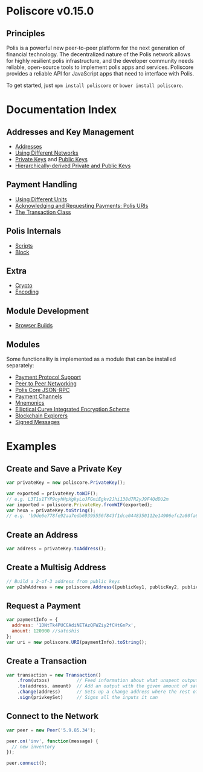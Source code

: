# Poliscore v0.15.0

## Principles

Polis is a powerful new peer-to-peer platform for the next generation of financial technology. The decentralized nature of the Polis network allows for highly resilient polis infrastructure, and the developer community needs reliable, open-source tools to implement polis apps and services. Poliscore provides a reliable API for JavaScript apps that need to interface with Polis.

To get started, just `npm install poliscore` or `bower install poliscore`.

# Documentation Index

## Addresses and Key Management

* [Addresses](address.md)
* [Using Different Networks](networks.md)
* [Private Keys](privatekey.md) and [Public Keys](publickey.md)
* [Hierarchically-derived Private and Public Keys](hierarchical.md)

## Payment Handling
* [Using Different Units](unit.md)
* [Acknowledging and Requesting Payments: Polis URIs](uri.md)
* [The Transaction Class](transaction.md)

## Polis Internals
* [Scripts](script.md)
* [Block](block.md)

## Extra
* [Crypto](crypto.md)
* [Encoding](encoding.md)

## Module Development
* [Browser Builds](browser.md)

## Modules

Some functionality is implemented as a module that can be installed separately:

* [Payment Protocol Support](https://github.com/bitpay/poliscore-payment-protocol)
* [Peer to Peer Networking](https://github.com/bitpay/poliscore-p2p)
* [Polis Core JSON-RPC](https://github.com/bitpay/polisd-rpc)
* [Payment Channels](https://github.com/bitpay/poliscore-channel)
* [Mnemonics](https://github.com/bitpay/poliscore-mnemonic)
* [Elliptical Curve Integrated Encryption Scheme](https://github.com/bitpay/poliscore-ecies)
* [Blockchain Explorers](https://github.com/bitpay/poliscore-explorers)
* [Signed Messages](https://github.com/bitpay/poliscore-message)

# Examples

## Create and Save a Private Key

```javascript
var privateKey = new poliscore.PrivateKey();

var exported = privateKey.toWIF();
// e.g. L3T1s1TYP9oyhHpXgkyLoJFGniEgkv2Jhi138d7R2yJ9F4QdDU2m
var imported = poliscore.PrivateKey.fromWIF(exported);
var hexa = privateKey.toString();
// e.g. 'b9de6e778fe92aa7edb69395556f843f1dce0448350112e14906efc2a80fa61a'
```

## Create an Address

```javascript
var address = privateKey.toAddress();
```

## Create a Multisig Address

```javascript
// Build a 2-of-3 address from public keys
var p2shAddress = new poliscore.Address([publicKey1, publicKey2, publicKey3], 2);
```

## Request a Payment

```javascript
var paymentInfo = {
  address: '1DNtTk4PUCGAdiNETAzQFWZiy2fCHtGnPx',
  amount: 120000 //satoshis
};
var uri = new poliscore.URI(paymentInfo).toString();
```

## Create a Transaction

```javascript
var transaction = new Transaction()
    .from(utxos)          // Feed information about what unspent outputs one can use
    .to(address, amount)  // Add an output with the given amount of satoshis
    .change(address)      // Sets up a change address where the rest of the funds will go
    .sign(privkeySet)     // Signs all the inputs it can
```

## Connect to the Network

```javascript
var peer = new Peer('5.9.85.34');

peer.on('inv', function(message) {
  // new inventory
});

peer.connect();
```
